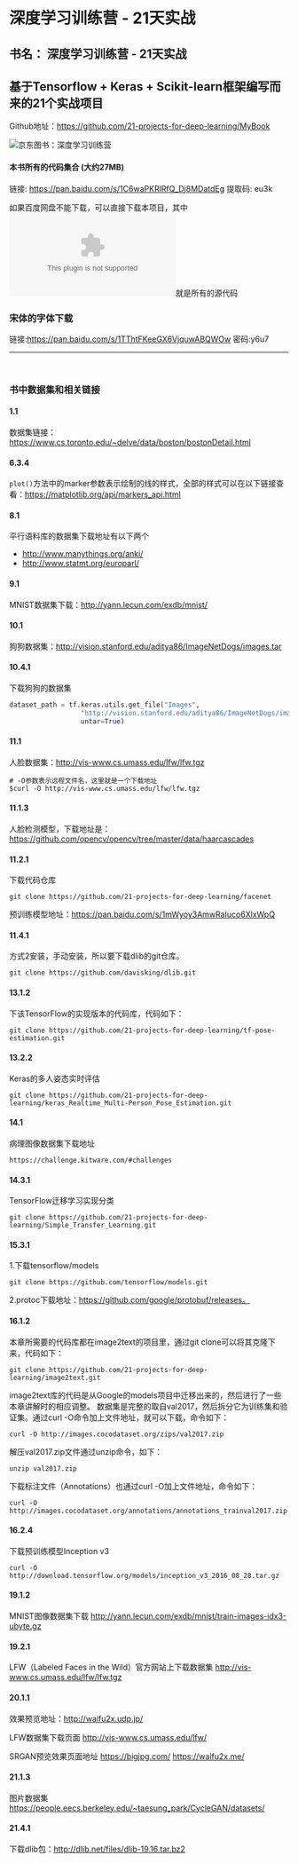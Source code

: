 # 深度学习训练营 - 21天实战
## 书名： 深度学习训练营 - 21天实战
## 基于Tensorflow + Keras + Scikit-learn框架编写而来的21个实战项目

Github地址：https://github.com/21-projects-for-deep-learning/MyBook

![京东图书：深度学习训练营](https://img13.360buyimg.com/n1/jfs/t1/121507/30/3245/261556/5ecf50a7E51da8c88/9c429e8719022f69.jpg)

#### 本书所有的代码集合 (大约27MB)
链接: https://pan.baidu.com/s/1C6waPKRlRfQ_Dj8MDatdEg 提取码: eu3k

如果百度网盘不能下载，可以直接下载本项目，其中![Python Code.zip](https://github.com/21-projects-for-deep-learning/MyBook/blob/master/Python%20Code.zip)就是所有的源代码


### 宋体的字体下载
链接:https://pan.baidu.com/s/1TThtFKeeGX6VjquwABQWOw  密码:y6u7

<hr/>
<br/>

### 书中数据集和相关链接

#### 1.1
数据集链接：https://www.cs.toronto.edu/~delve/data/boston/bostonDetail.html 

#### 6.3.4
`plot()`方法中的marker参数表示绘制的线的样式，全部的样式可以在以下链接查看：https://matplotlib.org/api/markers_api.html

#### 8.1
平行语料库的数据集下载地址有以下两个
-	http://www.manythings.org/anki/
-	http://www.statmt.org/europarl/

#### 9.1
MNIST数据集下载：http://yann.lecun.com/exdb/mnist/

#### 10.1
狗狗数据集：http://vision.stanford.edu/aditya86/ImageNetDogs/images.tar

#### 10.4.1
下载狗狗的数据集
```python
dataset_path = tf.keras.utils.get_file("Images", 
                  "http://vision.stanford.edu/aditya86/ImageNetDogs/images.tar", 
                  untar=True)
```

#### 11.1
人脸数据集：http://vis-www.cs.umass.edu/lfw/lfw.tgz
```
# -O参数表示远程文件名，这里就是一个下载地址
$curl -O http://vis-www.cs.umass.edu/lfw/lfw.tgz
```

#### 11.1.3
人脸检测模型，下载地址是：https://github.com/opencv/opencv/tree/master/data/haarcascades

#### 11.2.1  
下载代码仓库
```
git clone https://github.com/21-projects-for-deep-learning/facenet
```
预训练模型地址：https://pan.baidu.com/s/1mWyoy3AmwRaIuco6XlxWpQ

#### 11.4.1
方式2安装，手动安装，所以要下载dlib的git仓库。
```
git clone https://github.com/davisking/dlib.git
```

#### 13.1.2
下该TensorFlow的实现版本的代码库，代码如下：
```
git clone https://github.com/21-projects-for-deep-learning/tf-pose-estimation.git
```

#### 13.2.2
Keras的多人姿态实时评估
```
git clone https://github.com/21-projects-for-deep-learning/keras_Realtime_Multi-Person_Pose_Estimation.git
```

#### 14.1
病理图像数据集下载地址
```
https://challenge.kitware.com/#challenges
```

#### 14.3.1
TensorFlow迁移学习实现分类
```
git clone https://github.com/21-projects-for-deep-learning/Simple_Transfer_Learning.git
```

#### 15.3.1
1.下载tensorflow/models
```
git clone https://github.com/tensorflow/models.git
```
2.protoc下载地址：https://github.com/google/protobuf/releases。

#### 16.1.2
本章所需要的代码库都在image2text的项目里，通过git clone可以将其克隆下来，代码如下：
```
git clone https://github.com/21-projects-for-deep-learning/image2text.git
```
image2text库的代码是从Google的models项目中迁移出来的，然后进行了一些本章讲解时的相应调整。
数据集是完整的取自val2017，然后拆分它为训练集和验证集。通过curl -O命令加上文件地址，就可以下载，命令如下：
```
curl -O http://images.cocodataset.org/zips/val2017.zip
```
解压val2017.zip文件通过unzip命令，如下：
```
unzip val2017.zip
```
下载标注文件（Annotations）也通过curl -O加上文件地址，命令如下：
```
curl -O http://images.cocodataset.org/annotations/annotations_trainval2017.zip
```

#### 16.2.4
下载预训练模型Inception v3
```
curl -O http://download.tensorflow.org/models/inception_v3_2016_08_28.tar.gz
```

#### 19.1.2
MNIST图像数据集下载
http://yann.lecun.com/exdb/mnist/train-images-idx3-ubyte.gz


#### 19.2.1
LFW（Labeled Faces in the Wild）官方网站上下载数据集
http://vis-www.cs.umass.edu/lfw/lfw.tgz


#### 20.1.1
效果预览地址：http://waifu2x.udp.jp/

LFW数据集下载页面
http://vis-www.cs.umass.edu/lfw/

SRGAN预览效果页面地址
https://bigjpg.com/
https://waifu2x.me/


#### 21.1.3
图片数据集
https://people.eecs.berkeley.edu/~taesung_park/CycleGAN/datasets/

#### 21.4.1
下载dlib包：http://dlib.net/files/dlib-19.16.tar.bz2



